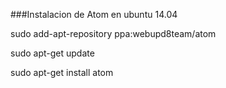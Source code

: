 ###Instalacion de Atom en ubuntu 14.04

sudo add-apt-repository ppa:webupd8team/atom

sudo apt-get update

sudo apt-get install atom
